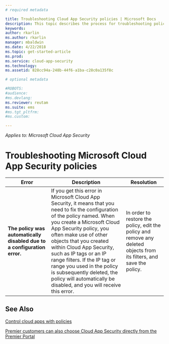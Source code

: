 ```yaml
---
# required metadata

title: Troubleshooting Cloud App Security policies | Microsoft Docs
description: This topic describes the process for troubleshooting policy creation in Cloud App Security.
keywords:
author: rkarlin
ms.author: rkarlin
manager: mbaldwin
ms.date: 4/22/2018
ms.topic: get-started-article
ms.prod:
ms.service: cloud-app-security
ms.technology:
ms.assetid: 828cc94a-248b-44f6-a1ba-c28c0a135f8c

# optional metadata

#ROBOTS:
#audience:
#ms.devlang:
ms.reviewer: reutam
ms.suite: ems
#ms.tgt_pltfrm:
#ms.custom:

---
```


*Applies to: Microsoft Cloud App Security*


# Troubleshooting Microsoft Cloud App Security policies

|Error|Description|Resolution|
|----|----|----|
| **The policy <policy name> was automatically disabled due to a configuration error.**|If you get this error in Microsoft Cloud App Security, it means that you need to fix the configuration of the policy named. When you create a Microsoft Cloud App Security policy, you often make use of other objects that you created within Cloud App Security, such as IP tags or an IP range filters. If the IP tag or range you used in the policy is subsequently deleted, the policy will automatically be disabled, and you will receive this error. |In order to restore the policy, edit the policy and remove any deleted objects from its filters, and save the policy.|



## See Also
[Control cloud apps with policies](control-cloud-apps-with-policies.md)

[Premier customers can also choose Cloud App Security directly from the Premier Portal](https://premier.microsoft.com/)

